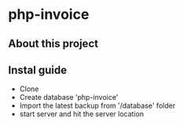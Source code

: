 # php-invoice

## About this project
 


## Instal guide

- Clone
- Create database 'php-invoice'
- Import the latest backup from '/database' folder
- start server and hit the server location





 
